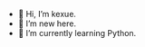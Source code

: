 - 👋 Hi, I’m kexue.
- 👀 I’m new here.
- 🌱 I’m currently learning Python.

<!---
xana278/xana278 is a ✨ special ✨ repository because its `README.md` (this file) appears on your GitHub profile.
You can click the Preview link to take a look at your changes.
--->
